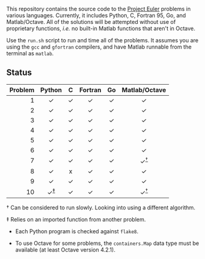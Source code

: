 This repository contains the source code to the [Project Euler](https://projecteuler.net/ "Project Euler") problems in various languages.
Currently, it includes Python, C, Fortran 95, Go, and Matlab/Octave.
All of the solutions will be attempted without use of proprietary functions, *i.e.* no built-in Matlab functions that aren't in Octave.

Use the `run.sh` script to run and time all of the problems.
It assumes you are using the `gcc` and `gfortran` compilers, and have Matlab runnable from the terminal as `matlab`.


## Status
| Problem | Python |   C   | Fortran |  Go   | Matlab/Octave |
|  ---:   |  :---: | :---: |  :---:  | :---: |     :---:     |
| 1 | ✓ | ✓ | ✓ | ✓ | ✓ |
| 2 | ✓ | ✓ | ✓ | ✓ | ✓ |
| 3 | ✓ | ✓ | ✓ | ✓ | ✓ |
| 4 | ✓ | ✓ | ✓ | ✓ | ✓ |
| 5 | ✓ | ✓ | ✓ | ✓ | ✓ |
| 6 | ✓ | ✓ | ✓ | ✓ | ✓ |
| 7 | ✓ | ✓ | ✓ | ✓ | ✓<sup>[†](#slow_program)</sup> |
| 8 | ✓ | x | ✓ | ✓ | ✓ |
| 9 | ✓ | ✓ | ✓ | ✓ | ✓ |
| 10| ✓<sup>[‡](#outside_import)</sup> | ✓ | ✓ | ✓ | ✓<sup>[†](#slow_program)</sup> |

<a name="slow_program">†</a> Can be considered to run slowly. Looking into using a different algorithm.

<a name="outside_import">‡</a> Relies on an imported function from another problem.


* Each Python program is checked against `flake8`.

* To use Octave for some problems, the `containers.Map` data type must be available (at least Octave version 4.2.1).

